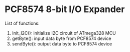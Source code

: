 # PCF8574 8-bit I/O Expander
List of functions:
1. Init_I2C(): initialize I2C circuit of ATmega328 MCU
2. getByte(): input data byte from PCF8574 device
3. sendByte(): output data byte to PCF8574 device
